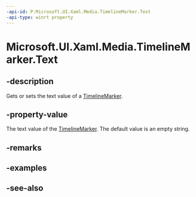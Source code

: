 ```yaml
---
-api-id: P:Microsoft.UI.Xaml.Media.TimelineMarker.Text
-api-type: winrt property
---
```


<!-- Property syntax
public string Text { get;  set; }
-->

# Microsoft.UI.Xaml.Media.TimelineMarker.Text

## -description
Gets or sets the text value of a [TimelineMarker](timelinemarker.md).

## -property-value
The text value of the [TimelineMarker](timelinemarker.md). The default value is an empty string.

## -remarks

## -examples

## -see-also
